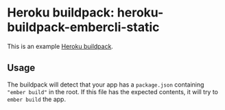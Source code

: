 Heroku buildpack: heroku-buildpack-embercli-static
=======================

This is an example [Heroku buildpack](http://devcenter.heroku.com/articles/buildpacks).

Usage
-----

The buildpack will detect that your app has a `package.json` containing `"ember build"` in the root. If this file has the expected contents, it will try to `ember build` the app.
